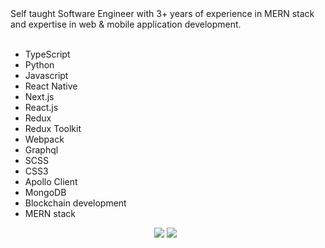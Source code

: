<div>
  <div>Self taught Software Engineer with 3+ years of experience in MERN stack and expertise in web & mobile application development.</div>
  &#xa0;
</div>

<ul>
        <li>TypeScript</li>
        <li>Python</li>
        <li>Javascript</li>
	<li>React Native</li>
        <li>Next.js</li>
        <li>React.js</li>
        <li>Redux</li>
	<li>Redux Toolkit</li>
        <li>Webpack</li>
        <li>Graphql</li>
	<li>SCSS</li>
	<li>CSS3</li>
        <li>Apollo Client</li>
        <li>MongoDB</li>
	<li>Blockchain development</li>
	<li>MERN stack</li>
</ul>

<div align="center">
  <img src="https://github-readme-stats.vercel.app/api/?username=imtheaman&show_icons=true&theme=radical&count_private=true&line_height=24" />
<img src="https://github-readme-stats.vercel.app/api/top-langs/?username=imtheaman&langs_count=10&theme=radical&layout=compact" />
  &#xa0;
</div>
